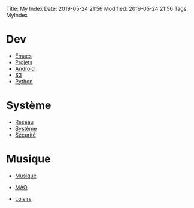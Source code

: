 Title: My Index
Date: 2019-05-24 21:56
Modified: 2019-05-24 21:56
Tags: MyIndex

# Dev

* [Emacs](/tag/emacs.html)
* [Projets](/tag/projets.html)
* [Android](/tag/android.html)
* [S3](/tag/s3.html)
* [Python](/tag/python.html)

# Système

* [Reseau](/tag/reseau.html)
* [Système](/tag/systeme.html)
* [Sécurité](/tag/securite.html)

# Musique

* [Musique](/tag/musique.html)
* [MAO](/tag/mao.html)

* [Loisirs](/tag/loisirs.html)
